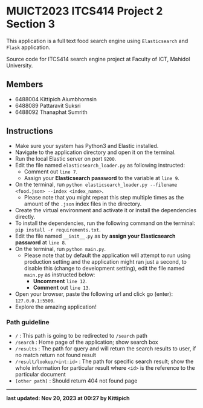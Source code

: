 # MUICT2023 ITCS414 Project 2 Section 3

This application is a full text food search engine using `Elasticsearch` and `Flask` application.

Source code for ITCS414 search engine project at Faculty of ICT, Mahidol University.

## Members

- 6488004 Kittipich Aiumbhornsin
- 6488089 Pattaravit Suksri
- 6488092 Thanaphat Sumrith

## Instructions

- Make sure your system has Python3 and Elastic installed.
- Navigate to the application directory and open it on the terminal.
- Run the local Elastic server on port `9200`.
- Edit the file named `elasticsearch_loader.py` as following instructed:
  - Comment out `line 7`.
  - Assign your __Elasticsearch password__ to the variable at `line 9`.
- On the terminal, run `python elasticsearch_loader.py --filename <food.json> --index <index_name>`.
  - Please note that you might repeat this step multiple times as the amount of the `.json` index files in the directory.
- Create the virtual environment and activate it or install the dependencies directly.
- To install the dependencies, run the following command on the terminal: `pip install -r requirements.txt`.
- Edit the file named `__init__.py` as by __assign your Elasticsearch password__ at `line 8`.
- On the terminal, run `python main.py`.
  - Please note that by default the application will attempt to run using production setting and the application might ran just a second, to disable this (change to development setting), edit the file named `main.py` as instructed below:
    - __Uncomment__ `line 12`.
    - __Comment__ out `line 13`.
- Open your browser, paste the following url and click go (enter): `127.0.0.1:5500`.
- Explore the amazing application!

### Path guideline

- `/` : This path is going to be redirected to `/search` path
- `/search` : Home page of the application; show search box
- `/results` : The path for query and will return the search results to user, if no match return not found result
- `/result/lookup/<int:id>` : The path for specific search result; show the whole information for particular result where `<id>` is the reference to the particular document
- `[other path]` : Should return 404 not found page

-----

__last updated: Nov 20, 2023 at 00:27 by Kittipich__
